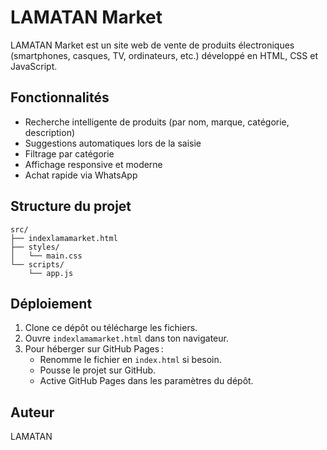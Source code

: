 # LAMATAN Market

LAMATAN Market est un site web de vente de produits électroniques (smartphones, casques, TV, ordinateurs, etc.) développé en HTML, CSS et JavaScript.

## Fonctionnalités

- Recherche intelligente de produits (par nom, marque, catégorie, description)
- Suggestions automatiques lors de la saisie
- Filtrage par catégorie
- Affichage responsive et moderne
- Achat rapide via WhatsApp

## Structure du projet

```
src/
├── indexlamamarket.html
├── styles/
│   └── main.css
└── scripts/
    └── app.js
```

## Déploiement

1. Clone ce dépôt ou télécharge les fichiers.
2. Ouvre `indexlamamarket.html` dans ton navigateur.
3. Pour héberger sur GitHub Pages :  
   - Renomme le fichier en `index.html` si besoin.
   - Pousse le projet sur GitHub.
   - Active GitHub Pages dans les paramètres du dépôt.

## Auteur

LAMATAN
